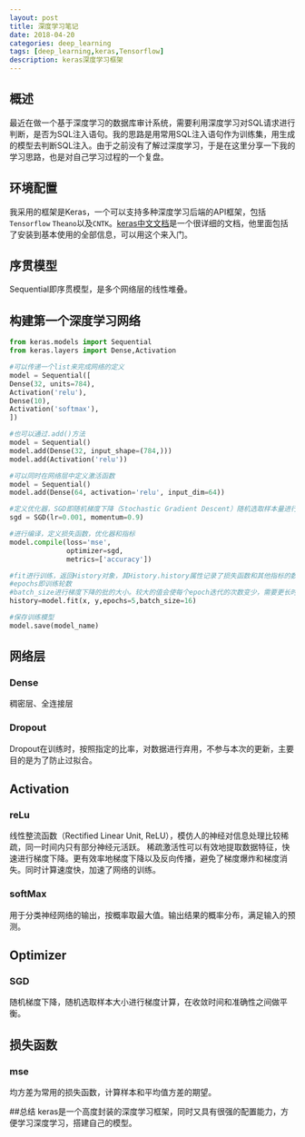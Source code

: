 ```yaml
---
layout: post
title: 深度学习笔记
date: 2018-04-20
categories: deep_learning
tags: [deep_learning,keras,Tensorflow]
description: keras深度学习框架
---
```

## 概述
最近在做一个基于深度学习的数据库审计系统，需要利用深度学习对SQL请求进行判断，是否为SQL注入语句。我的思路是用常用SQL注入语句作为训练集，用生成的模型去判断SQL注入。由于之前没有了解过深度学习，于是在这里分享一下我的学习思路，也是对自己学习过程的一个复盘。

## 环境配置
我采用的框架是Keras，一个可以支持多种深度学习后端的API框架，包括`Tensorflow` `Theano`以及`CNTK`。[keras中文文档](http://keras-cn.readthedocs.io/en/latest/)是一个很详细的文档，他里面包括了安装到基本使用的全部信息，可以用这个来入门。

## 序贯模型
Sequential即序贯模型，是多个网络层的线性堆叠。

## 构建第一个深度学习网络
```python
from keras.models import Sequential
from keras.layers import Dense,Activation

#可以传递一个list来完成网络的定义
model = Sequential([
Dense(32, units=784),
Activation('relu'),
Dense(10),
Activation('softmax'),
])

#也可以通过.add()方法
model = Sequential()
model.add(Dense(32, input_shape=(784,)))
model.add(Activation('relu'))

#可以同时在网络层中定义激活函数
model = Sequential()
model.add(Dense(64, activation='relu', input_dim=64))

#定义优化器，SGD即随机梯度下降（Stochastic Gradient Descent）随机选取样本量进行梯度计算。优点是每次选取部分样本进行计算，学习速度很快，但是会产生波动，使收敛速度变慢。
sgd = SGD(lr=0.001, momentum=0.9)

#进行编译，定义损失函数，优化器和指标
model.compile(loss='mse',
              optimizer=sgd,
              metrics=['accuracy'])

#fit进行训练，返回History对象，其History.history属性记录了损失函数和其他指标的数值随epoch变化的情况，如果有验证集的话，也包含了验证集的这些指标变化情况
#epochs即训练轮数
#batch_size进行梯度下降的批的大小。较大的值会使每个epoch迭代的次数变少，需要更长时间达到相同精度，对参数的修正也更缓慢。较小的批大小，会使收敛方向更不稳定，更不易收敛
history=model.fit(x, y,epochs=5,batch_size=16)

#保存训练模型
model.save(model_name)
```

## 网络层
### Dense
稠密层、全连接层
### Dropout
Dropout在训练时，按照指定的比率，对数据进行弃用，不参与本次的更新，主要目的是为了防止过拟合。

## Activation
### reLu
线性整流函数（Rectified Linear Unit, ReLU），模仿人的神经对信息处理比较稀疏，同一时间内只有部分神经元活跃。
稀疏激活性可以有效地提取数据特征，快速进行梯度下降。更有效率地梯度下降以及反向传播，避免了梯度爆炸和梯度消失。同时计算速度快，加速了网络的训练。

### softMax
用于分类神经网络的输出，按概率取最大值。输出结果的概率分布，满足输入的预测。
## Optimizer
### SGD
随机梯度下降，随机选取样本大小进行梯度计算，在收敛时间和准确性之间做平衡。


## 损失函数
### mse
均方差为常用的损失函数，计算样本和平均值方差的期望。

##总结
keras是一个高度封装的深度学习框架，同时又具有很强的配置能力，方便学习深度学习，搭建自己的模型。
